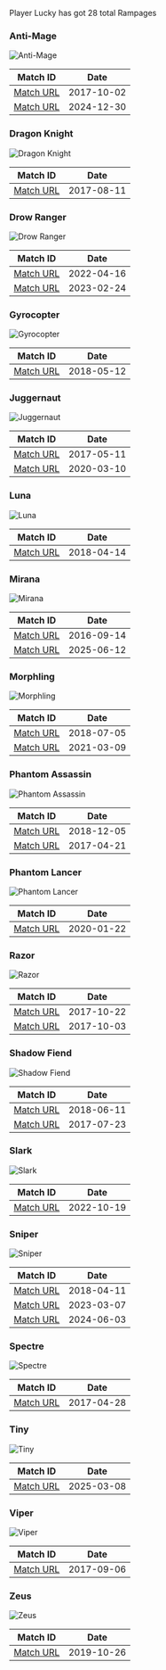 Player Lucky has got 28 total Rampages

### Anti-Mage
![Anti-Mage](https://cdn.cloudflare.steamstatic.com/apps/dota2/images/dota_react/heroes/antimage.png)

| Match ID | Date |
|----------|------|
| [Match URL](https://www.opendota.com/matches/3479575637) | 2017-10-02 |
| [Match URL](https://www.opendota.com/matches/8105948931) | 2024-12-30 |

### Dragon Knight
![Dragon Knight](https://cdn.cloudflare.steamstatic.com/apps/dota2/images/dota_react/heroes/dragon_knight.png)

| Match ID | Date |
|----------|------|
| [Match URL](https://www.opendota.com/matches/3369803196) | 2017-08-11 |

### Drow Ranger
![Drow Ranger](https://cdn.cloudflare.steamstatic.com/apps/dota2/images/dota_react/heroes/drow_ranger.png)

| Match ID | Date |
|----------|------|
| [Match URL](https://www.opendota.com/matches/6527866374) | 2022-04-16 |
| [Match URL](https://www.opendota.com/matches/7032335457) | 2023-02-24 |

### Gyrocopter
![Gyrocopter](https://cdn.cloudflare.steamstatic.com/apps/dota2/images/dota_react/heroes/gyrocopter.png)

| Match ID | Date |
|----------|------|
| [Match URL](https://www.opendota.com/matches/3885416530) | 2018-05-12 |

### Juggernaut
![Juggernaut](https://cdn.cloudflare.steamstatic.com/apps/dota2/images/dota_react/heroes/juggernaut.png)

| Match ID | Date |
|----------|------|
| [Match URL](https://www.opendota.com/matches/3172084596) | 2017-05-11 |
| [Match URL](https://www.opendota.com/matches/5285774966) | 2020-03-10 |

### Luna
![Luna](https://cdn.cloudflare.steamstatic.com/apps/dota2/images/dota_react/heroes/luna.png)

| Match ID | Date |
|----------|------|
| [Match URL](https://www.opendota.com/matches/3833036164) | 2018-04-14 |

### Mirana
![Mirana](https://cdn.cloudflare.steamstatic.com/apps/dota2/images/dota_react/heroes/mirana.png)

| Match ID | Date |
|----------|------|
| [Match URL](https://www.opendota.com/matches/2643940604) | 2016-09-14 |
| [Match URL](https://www.opendota.com/matches/8332182784) | 2025-06-12 |

### Morphling
![Morphling](https://cdn.cloudflare.steamstatic.com/apps/dota2/images/dota_react/heroes/morphling.png)

| Match ID | Date |
|----------|------|
| [Match URL](https://www.opendota.com/matches/3990147009) | 2018-07-05 |
| [Match URL](https://www.opendota.com/matches/5877613493) | 2021-03-09 |

### Phantom Assassin
![Phantom Assassin](https://cdn.cloudflare.steamstatic.com/apps/dota2/images/dota_react/heroes/phantom_assassin.png)

| Match ID | Date |
|----------|------|
| [Match URL](https://www.opendota.com/matches/4256395173) | 2018-12-05 |
| [Match URL](https://www.opendota.com/matches/3130305343) | 2017-04-21 |

### Phantom Lancer
![Phantom Lancer](https://cdn.cloudflare.steamstatic.com/apps/dota2/images/dota_react/heroes/phantom_lancer.png)

| Match ID | Date |
|----------|------|
| [Match URL](https://www.opendota.com/matches/5207517392) | 2020-01-22 |

### Razor
![Razor](https://cdn.cloudflare.steamstatic.com/apps/dota2/images/dota_react/heroes/razor.png)

| Match ID | Date |
|----------|------|
| [Match URL](https://www.opendota.com/matches/3517049658) | 2017-10-22 |
| [Match URL](https://www.opendota.com/matches/3481105857) | 2017-10-03 |

### Shadow Fiend
![Shadow Fiend](https://cdn.cloudflare.steamstatic.com/apps/dota2/images/dota_react/heroes/nevermore.png)

| Match ID | Date |
|----------|------|
| [Match URL](https://www.opendota.com/matches/3946899667) | 2018-06-11 |
| [Match URL](https://www.opendota.com/matches/3332186762) | 2017-07-23 |

### Slark
![Slark](https://cdn.cloudflare.steamstatic.com/apps/dota2/images/dota_react/heroes/slark.png)

| Match ID | Date |
|----------|------|
| [Match URL](https://www.opendota.com/matches/6813405022) | 2022-10-19 |

### Sniper
![Sniper](https://cdn.cloudflare.steamstatic.com/apps/dota2/images/dota_react/heroes/sniper.png)

| Match ID | Date |
|----------|------|
| [Match URL](https://www.opendota.com/matches/3828105990) | 2018-04-11 |
| [Match URL](https://www.opendota.com/matches/7049256916) | 2023-03-07 |
| [Match URL](https://www.opendota.com/matches/7775916329) | 2024-06-03 |

### Spectre
![Spectre](https://cdn.cloudflare.steamstatic.com/apps/dota2/images/dota_react/heroes/spectre.png)

| Match ID | Date |
|----------|------|
| [Match URL](https://www.opendota.com/matches/3145462085) | 2017-04-28 |

### Tiny
![Tiny](https://cdn.cloudflare.steamstatic.com/apps/dota2/images/dota_react/heroes/tiny.png)

| Match ID | Date |
|----------|------|
| [Match URL](https://www.opendota.com/matches/8205817086) | 2025-03-08 |

### Viper
![Viper](https://cdn.cloudflare.steamstatic.com/apps/dota2/images/dota_react/heroes/viper.png)

| Match ID | Date |
|----------|------|
| [Match URL](https://www.opendota.com/matches/3428048921) | 2017-09-06 |

### Zeus
![Zeus](https://cdn.cloudflare.steamstatic.com/apps/dota2/images/dota_react/heroes/zuus.png)

| Match ID | Date |
|----------|------|
| [Match URL](https://www.opendota.com/matches/5086224038) | 2019-10-26 |

